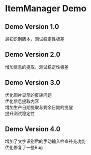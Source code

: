 # ItemManager Demo
## Demo Version 1.0  
最初识别版本，测试稳定性极差   
## Demo Version 2.0   
增加信息的提取，测试稳定性极差    
## Demo Version 3.0   
优化图片显示的反转问题   
优化信息提取内容   
增加生产日期提取与剩余日期的提醒   
提升测试稳定性   
## Demo Version 4.0
增加了文字识别后的手动输入检查补充功能   
优化修复了一些Bug
